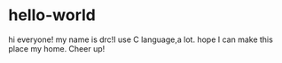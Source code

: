 # hello-world

hi everyone!
  my name is drc!I use C language,a lot.
  hope I can make this place my home.
Cheer up!
